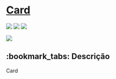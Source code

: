 <h1><a href="https://marcuslirio.github.io/Paralax/"> Card </a></h1>

<div style="display: inline_block">

<img src="https://img.shields.io/badge/html5-%23E34F26.svg?style=for-the-badge&logo=html5&logoColor=white" />
<img src="https://img.shields.io/badge/css3-%231572B6.svg?style=for-the-badge&logo=css3&logoColor=white" />
<img src="https://img.shields.io/badge/javascript-%23323330.svg?style=for-the-badge&logo=javascript&logoColor=%23F7DF1E" />
  
  
  
</div>

<div style="display: inline_block">
  
<a href="https://www.linkedin.com/in/marcus-vinicius-lirio-a61ab8202/"></a>
<a href="https://marcuslirio.github.io/Paralax/" target="_blank"><img src="https://marcuslirio.github.io/Paralax/rachel2.png" target="_blank"></a>
  
</div>

<h2>:bookmark_tabs: Descrição</h2>
<p>Card</p>
